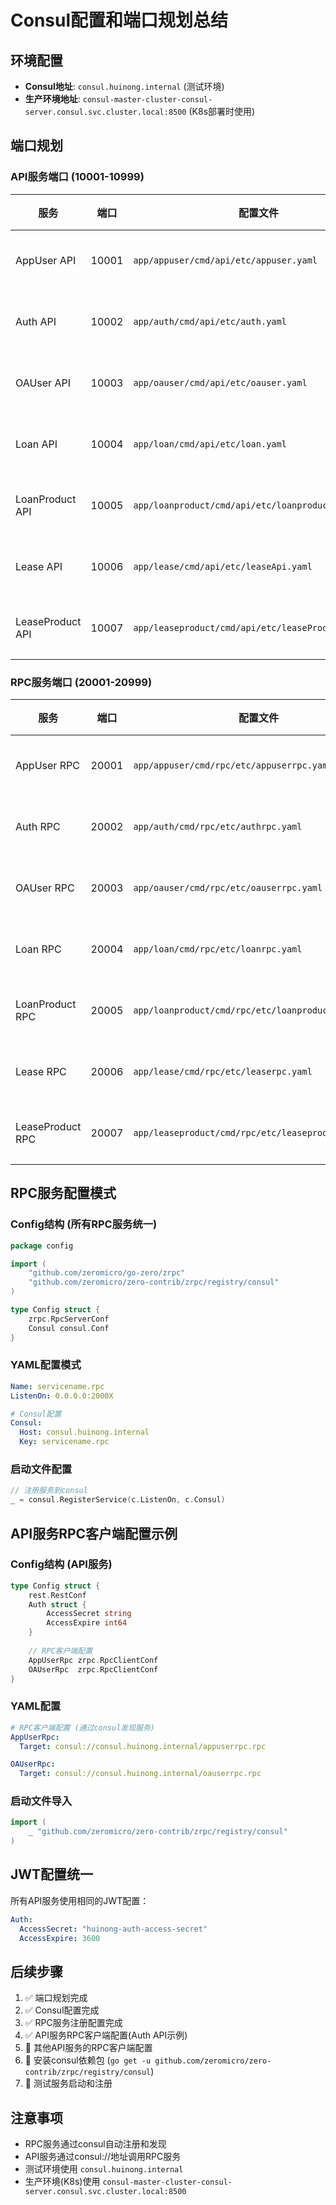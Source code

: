 # Consul配置和端口规划总结

## 环境配置
- **Consul地址**: `consul.huinong.internal` (测试环境)
- **生产环境地址**: `consul-master-cluster-consul-server.consul.svc.cluster.local:8500` (K8s部署时使用)

## 端口规划

### API服务端口 (10001-10999)
| 服务 | 端口 | 配置文件 | 状态 |
|------|------|----------|------|
| AppUser API | 10001 | `app/appuser/cmd/api/etc/appuser.yaml` | ✅ 已配置 |
| Auth API | 10002 | `app/auth/cmd/api/etc/auth.yaml` | ✅ 已配置 |
| OAUser API | 10003 | `app/oauser/cmd/api/etc/oauser.yaml` | ✅ 已配置 |
| Loan API | 10004 | `app/loan/cmd/api/etc/loan.yaml` | ✅ 已配置 |
| LoanProduct API | 10005 | `app/loanproduct/cmd/api/etc/loanproduct.yaml` | ✅ 已配置 |
| Lease API | 10006 | `app/lease/cmd/api/etc/leaseApi.yaml` | ✅ 已配置 |
| LeaseProduct API | 10007 | `app/leaseproduct/cmd/api/etc/leaseProductApi.yaml` | ✅ 已配置 |

### RPC服务端口 (20001-20999)
| 服务 | 端口 | 配置文件 | Consul Key | 状态 |
|------|------|----------|------------|------|
| AppUser RPC | 20001 | `app/appuser/cmd/rpc/etc/appuserrpc.yaml` | `appuserrpc.rpc` | ✅ 已配置 |
| Auth RPC | 20002 | `app/auth/cmd/rpc/etc/authrpc.yaml` | `authrpc.rpc` | ✅ 已配置 |
| OAUser RPC | 20003 | `app/oauser/cmd/rpc/etc/oauserrpc.yaml` | `oauserrpc.rpc` | ✅ 已配置 |
| Loan RPC | 20004 | `app/loan/cmd/rpc/etc/loanrpc.yaml` | `loanrpc.rpc` | ✅ 已配置 |
| LoanProduct RPC | 20005 | `app/loanproduct/cmd/rpc/etc/loanproductrpc.yaml` | `loanproductrpc.rpc` | ✅ 已配置 |
| Lease RPC | 20006 | `app/lease/cmd/rpc/etc/leaserpc.yaml` | `leaserpc.rpc` | ✅ 已配置 |
| LeaseProduct RPC | 20007 | `app/leaseproduct/cmd/rpc/etc/leaseproductrpc.yaml` | `leaseproductrpc.rpc` | ✅ 已配置 |

## RPC服务配置模式

### Config结构 (所有RPC服务统一)
```go
package config

import (
	"github.com/zeromicro/go-zero/zrpc"
	"github.com/zeromicro/zero-contrib/zrpc/registry/consul"
)

type Config struct {
	zrpc.RpcServerConf
	Consul consul.Conf
}
```

### YAML配置模式
```yaml
Name: servicename.rpc
ListenOn: 0.0.0.0:2000X

# Consul配置
Consul:
  Host: consul.huinong.internal
  Key: servicename.rpc
```

### 启动文件配置
```go
// 注册服务到consul
_ = consul.RegisterService(c.ListenOn, c.Consul)
```

## API服务RPC客户端配置示例

### Config结构 (API服务)
```go
type Config struct {
	rest.RestConf
	Auth struct {
		AccessSecret string
		AccessExpire int64
	}
	
	// RPC客户端配置
	AppUserRpc zrpc.RpcClientConf
	OAUserRpc  zrpc.RpcClientConf
}
```

### YAML配置
```yaml
# RPC客户端配置 (通过consul发现服务)
AppUserRpc:
  Target: consul://consul.huinong.internal/appuserrpc.rpc

OAUserRpc:
  Target: consul://consul.huinong.internal/oauserrpc.rpc
```

### 启动文件导入
```go
import (
    _ "github.com/zeromicro/zero-contrib/zrpc/registry/consul"
)
```

## JWT配置统一
所有API服务使用相同的JWT配置：
```yaml
Auth:
  AccessSecret: "huinong-auth-access-secret"
  AccessExpire: 3600
```

## 后续步骤
1. ✅ 端口规划完成
2. ✅ Consul配置完成
3. ✅ RPC服务注册配置完成
4. ✅ API服务RPC客户端配置(Auth API示例)
5. 🔄 其他API服务的RPC客户端配置
6. 🔄 安装consul依赖包 (`go get -u github.com/zeromicro/zero-contrib/zrpc/registry/consul`)
7. 🔄 测试服务启动和注册

## 注意事项
- RPC服务通过consul自动注册和发现
- API服务通过consul://地址调用RPC服务
- 测试环境使用 `consul.huinong.internal`
- 生产环境(K8s)使用 `consul-master-cluster-consul-server.consul.svc.cluster.local:8500` 